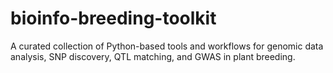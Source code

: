 # bioinfo-breeding-toolkit
A curated collection of Python-based tools and workflows for genomic data analysis, SNP discovery, QTL matching, and GWAS in plant breeding.
